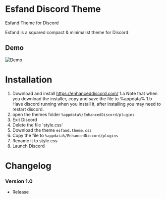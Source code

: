 # Esfand Discord Theme
Esfand Theme for Discord

Esfand is a squared compact & minimalist theme for Discord

## Demo 
![Demo](https://i.imgur.com/HLtVWQA.png)

# Installation
1. Download and install https://enhanceddiscord.com/
1.a Note that when you download the installer, copy and save the file to %appdata%
1.b Have discord running when you install it, after installing you may need to restart discord.
2. open the themes folder `%appdata%/EnhancedDiscord/plugins`
3. Exit Discord
4. Delete the file 'style.css'
5. Download the theme `esfand.theme.css`
6. Copy the file to `%appdata%/EnhancedDiscord/plugins`
7. Rename it to style.css
8. Launch Discord

# Changelog

### Version 1.0
* Release
